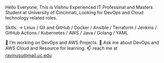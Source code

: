 Hello Everyone, This is Vishnu
Experienced IT Professinal and Masters Student at University of Cincinnati, Looking for DevOps and Cloud technology related roles.

Skills: -> Linux / Git and GitHub / Docker / Ansible / Terraform / Jenkins / GitHub Actions / Kubernetes / AWS / Java / Golang / YAML

🔭 I’m working on DevOps and AWS Projects.
💬 Ask me about DevOps and AWS Cloud and Resource for learning.
📫 reach me at ravinusu@mail.uc.edu

<!---
srivishnu99/srivishnu99 is a ✨ special ✨ repository because its `README.md` (this file) appears on your GitHub profile.
You can click the Preview link to take a look at your changes.
--->
